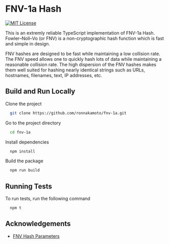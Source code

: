 
# FNV-1a Hash 
[![MIT License](https://img.shields.io/badge/License-MIT-green.svg)](https://choosealicense.com/licenses/mit/)

This is an extremly reliable TypeScript implementation of FNV-1a Hash. Fowler–Noll–Vo (or FNV) is a non-cryptographic hash function which is fast and simple in design.

FNV hashes are designed to be fast while maintaining a low collision rate. The FNV speed allows one to quickly hash lots of data while maintaining a reasonable collision rate. The high dispersion of the FNV hashes makes them well suited for hashing nearly identical strings such as URLs, hostnames, filenames, text, IP addresses, etc.



## Build and Run Locally

Clone the project

```bash
  git clone https://github.com/ronnakamoto/fnv-1a.git
```

Go to the project directory

```bash
  cd fnv-1a
```

Install dependencies

```bash
  npm install
```

Build the package

```bash
  npm run build
```


## Running Tests

To run tests, run the following command

```bash
  npm t
```


## Acknowledgements

 - [FNV Hash Parameters](http://www.isthe.com/chongo/tech/comp/fnv/index.html#FNV-reference-source)

